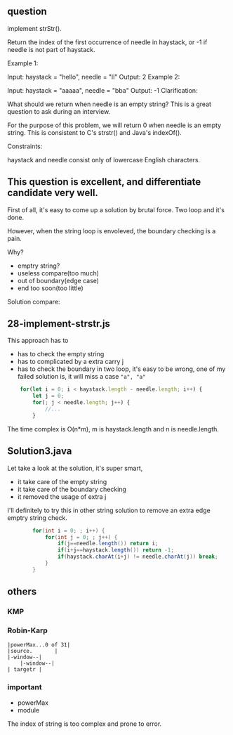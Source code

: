 ## question

implement strStr().

Return the index of the first occurrence of needle in haystack, or -1 if needle is not part of haystack.

Example 1:

Input: haystack = "hello", needle = "ll"
Output: 2
Example 2:

Input: haystack = "aaaaa", needle = "bba"
Output: -1
Clarification:

What should we return when needle is an empty string? This is a great question to ask during an interview.

For the purpose of this problem, we will return 0 when needle is an empty string. This is consistent to C's strstr() and Java's indexOf().

 

Constraints:

haystack and needle consist only of lowercase English characters.


## This question is excellent, and differentiate candidate very well.

First of all, it's easy to come up a solution by brutal force. Two loop and it's done.

However, when the string loop is envoleved, the boundary checking is a pain.

Why?

- emptry string?
- useless compare(too much)
- out of boundary(edge case)
- end too soon(too little)

Solution compare:

## 28-implement-strstr.js
This approach has to
- has to check the empty string
- has to complicated by a extra carry j
- has to check the boundary in two loop, it's easy to be wrong, one of my failed solution is, it will miss a case `"a", "a"`
```javascript
    for(let i = 0; i < haystack.length - needle.length; i++) {
        let j = 0;
        for(; j < needle.length; j++) {
            //...
        }
```

The time complex is O(n*m), m is haystack.length and n is needle.length.

## Solution3.java
Let take a look at the solution, it's super smart, 
- it take care of the empty string
- it take care of the boundary checking
- it removed the usage of extra j


I'll definitely to try this in other string solution to remove an extra edge emptry string check.

```java
        for(int i = 0; ; i++) {
            for(int j = 0; ; j++) {
                if(j==needle.length()) return i;
                if(i+j==haystack.length()) return -1;
                if(haystack.charAt(i+j) != needle.charAt(j)) break;
            }
        }
```


## others

### KMP
### Robin-Karp
```
|powerMax...0 of 31|
|source.       |
|-window--|
	|-window--|
| targetr |
```
### important
- powerMax
- module


The index of string is too complex and prone to error.